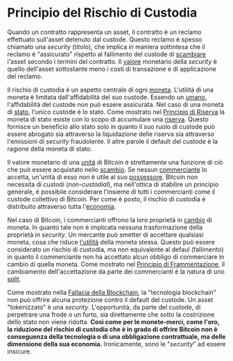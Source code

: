 # Principio del Rischio di Custodia



Quando un contratto rappresenta un asset, il contratto è un reclamo effettuato sull'asset detenuto dal custode. Questo reclamo è spesso chiamato una _security_ (titolo), che implica in maniera sottintesa che il reclamo è "assicurato" rispetto al fallimento del custode di [scambiare]() l'asset secondo i termini del contratto. Il [valore]() monetario della _security_ è quello dell'asset sottostante meno i costi di transazione e di applicazione del reclamo.

Il rischio di custodia è un aspetto centrale di ogni [moneta](). L'utilità di una moneta è limitata dall'affidabilità del suo custode. Essendo un [umano](), l'affidabilità del custode non può essere assicurata. Nel caso di una moneta di [stato](), l'unico custode è lo stato. Come mostrato nel [Principio di Riserva]() la moneta di stato esiste con lo scopo di accumulare una [riserva](). Questo fornisce un beneficio allo stato solo in quanto il suo ruolo di custode può essere abrogato sia attraverso la liquidazione delle riserva sia attraverso l'emissioni di _security_ fraudolente. Il altre parole il default del custode è la ragione della moneta di stato.

Il valore monetario di una [unità]() di Bitcoin è strettamente una funzione di ciò che può essere acquistato nello [scambio](). Se nessun [commerciante]() lo accetta, un'unità di esso non è utile al suo [possessore](). Bitcoin non necessita di custodi (_non-custodial_), ma nell'ottica di stabilire un principio generale, è possibile considerare l'insieme di tutti i commercianti come il custode collettivo di Bitcoin. Per come è posto, il rischio di custodia è distribuito attraverso tutta l'[economia](). 

Nel caso di Bitcoin, i commercianti offrono la loro proprietà in [cambio]() di moneta. In quanto tale non è implicata nessuna trasformazione della proprietà in _security_. Un mercante può smetter di accettare qualsiasi moneta, cosa che riduce [l'utilità]() della moneta stessa. Questo può essere considerato un rischio di custodia, ma non equivalente al defaul (fallimento) in quanto il commerciante non ha accettato alcun obbligo di commerciare in cambio di quella moneta. Come mostrato nel [Principio di Frammentazione](), il cambiamento dell'accettazione da parte dei commercianti è la natura di uno [split]().

Come mostrato nella [Fallacia della Blockchain](), la "tecnologia blockchain" non può offrire alcuna protezione contro il default del custode. Un asset "tokenizzato" è una _security_. L'opportunità, da parte del custode, di perpetrare una frode o un furto, sia direttamente che sotto la costrizione dello stato non viene ridotta. **Così come per le monete-merci, come l'oro, la riduzione del rischio di custodia che è in grado di offrire Bitcoin non è conseguenza della tecnologia o di una obbligazione contrattuale, ma delle dimensione della sua economia.** Ironicamente, sono le "_security_" ad essere insicure.

